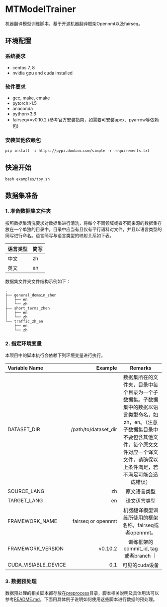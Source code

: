 # MTModelTrainer
机器翻译模型训练脚本，基于开源机器翻译框架Opennmt以及fairseq。

## 环境配置
### 系统要求
- centos 7, 8
- nvidia gpu and cuda installed

### 软件要求
- gcc, make, cmake
- pytorch>1.5
- anaconda
- python>3.6
- fairseq==v0.10.2 (参考官方安装指南，如需要可安装apex、pyarrow等依赖包)

### 安装其他依赖包
```
pip install -i https://pypi.douban.com/simple -r requirements.txt
```

## 快速开始
```
bash examples/toy.sh
```


## 数据集准备
### 1. 准备数据集文件夹
按照数据集清洗要求对数据集进行清洗，将每个不同领域或者不同来源的数据集存放在一个单独的目录中。目录中应当有且仅有平行语料对文件，并且以语言类型的简写进行命名。语言简写与语言类型的映射关系如下表。

|  语言类型   | 简写 |
|  ----  | ----  |
| 中文 | zh |
| 英文 | en |

<span id="anchor">数据集文件夹文件结构示例如下：</span>
```
.
├── general_domain_zhen
│   ├── en
│   └── zh
├── short_terms_zhen
│   ├── en
│   └── zh
└── traffic_zh_en
    ├── en
    └── zh
```

### 2. 指定环境变量
本项目中的脚本执行会依赖下列环境变量进行执行。

| Variable Name | Example | Remarks |
| :-----| ----: | :----: |
| DATASET_DIR | /path/to/dataset_dir | 数据集所在的文件夹，目录中每个目录为一个子数据集。子数据集中的数据以语言类型命名，如zh，en。（注意子数据集目录中不要包含其他文件，每个原文文件对应一个译文文件，请确保以上条件满足，若不满足可能会造成错误）|
| SOURCE_LANG | zh  | 原文语言类型 |
| TARGET_LANG | en  | 译文语言类型 |
| FRAMEWORK_NAME | fairseq or opennmt | 机器翻译模型训练所使用的框架名称，fairseq或者opennmt。 |
| FRAMEWORK_VERSION | v0.10.2 | 训练框架的commit_id, tag 或者branch ｜ 
| CUDA_VISIABLE_DEVICE | 0,1 | 可见的cuda设备  |

### 3. 数据预处理
数据预处理的相关脚本都存放在[preprocess](./preprocess)目录，脚本相关说明及具体用法可以参考[README.md](./preprocess/README.md)。下面用具体例子说明如何使用这些脚本进行数据的预处理。
